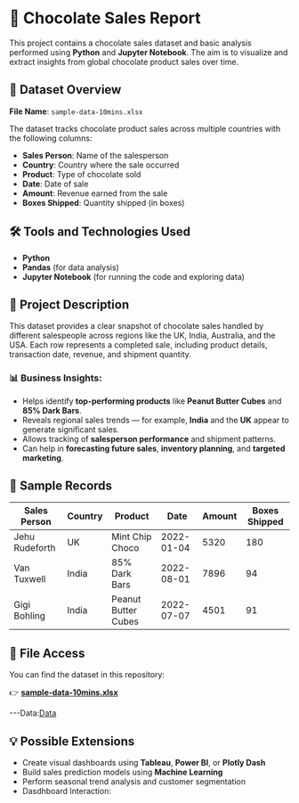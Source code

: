 # 🍫 Chocolate Sales Report

This project contains a chocolate sales dataset and basic analysis performed using **Python** and **Jupyter Notebook**. The aim is to visualize and extract insights from global chocolate product sales over time.

## 📄 Dataset Overview

**File Name**: `sample-data-10mins.xlsx`

The dataset tracks chocolate product sales across multiple countries with the following columns:

- **Sales Person**: Name of the salesperson
- **Country**: Country where the sale occurred
- **Product**: Type of chocolate sold
- **Date**: Date of sale
- **Amount**: Revenue earned from the sale
- **Boxes Shipped**: Quantity shipped (in boxes)

## 🛠 Tools and Technologies Used

- **Python**
- **Pandas** (for data analysis)
- **Jupyter Notebook** (for running the code and exploring data)

## 📝 Project Description

This dataset provides a clear snapshot of chocolate sales handled by different salespeople across regions like the UK, India, Australia, and the USA. Each row represents a completed sale, including product details, transaction date, revenue, and shipment quantity.

### 📊 Business Insights:
- Helps identify **top-performing products** like **Peanut Butter Cubes** and **85% Dark Bars**.
- Reveals regional sales trends — for example, **India** and the **UK** appear to generate significant sales.
- Allows tracking of **salesperson performance** and shipment patterns.
- Can help in **forecasting future sales**, **inventory planning**, and **targeted marketing**.

## 📌 Sample Records

| Sales Person     | Country   | Product              | Date       | Amount | Boxes Shipped |
|------------------|-----------|----------------------|------------|--------|----------------|
| Jehu Rudeforth   | UK        | Mint Chip Choco      | 2022-01-04 | 5320   | 180            |
| Van Tuxwell      | India     | 85% Dark Bars        | 2022-08-01 | 7896   | 94             |
| Gigi Bohling     | India     | Peanut Butter Cubes  | 2022-07-07 | 4501   | 91             |

## 📂 File Access

You can find the dataset in this repository:

👉 [**sample-data-10mins.xlsx**](./sample-data-10mins.xlsx)

---Data:<a href="https://github.com/Pallavi92005/chocolate-sales-analysis/blob/main/sample-data-10mins.xlsx">Data</a>

## 💡 Possible Extensions

- Create visual dashboards using **Tableau**, **Power BI**, or **Plotly Dash**
- Build sales prediction models using **Machine Learning**
- Perform seasonal trend analysis and customer segmentation
- Dasdhboard Interaction:


